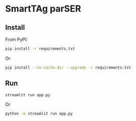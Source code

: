 # SmartTAg parSER

## Install
From PyPI:

```bash
pip install -r requirements.txt
```
Or
```bash
pip install --no-cache-dir --upgrade -r requirements.txt
```

## Run
```bash
streamlit run app.py
```
Or
```bash
python -m streamlit run app.py
```
